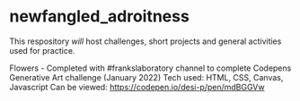 # newfangled_adroitness

This respository *will* host challenges, short projects and general activities used for practice.

Flowers -
Completed with #frankslaboratory channel to complete Codepens Generative Art challenge (January 2022)
Tech used: HTML, CSS, Canvas, Javascript
Can be viewed: https://codepen.io/desi-p/pen/mdBGGVw